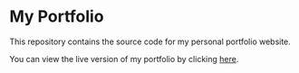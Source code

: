 # My Portfolio

This repository contains the source code for my personal portfolio website.

You can view the live version of my portfolio by clicking [here](https://parthbhagwat22.github.io/my-portfolio/).
